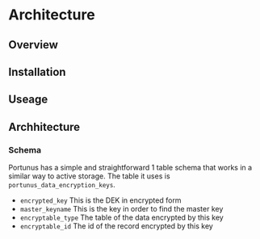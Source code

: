 # Architecture

## Overview

## Installation

## Useage

## Archhitecture

### Schema

Portunus has a simple and straightforward 1 table schema that works in a 
similar way to active storage. The table it uses is 
`portunus_data_encryption_keys`. 

- `encrypted_key` This is the DEK in encrypted form
- `master_keyname` This is the key in order to find the master key 
- `encryptable_type` The table of the data encrypted by this key
- `encryptable_id` The id of the record encrypted by this key

